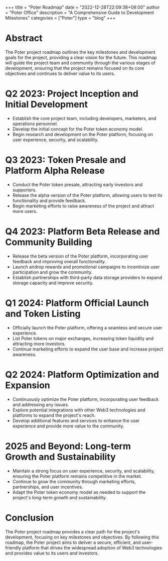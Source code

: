 +++
title = "Poter Roadmap"
date = "2022-12-28T22:09:38+08:00"
author = "Poter Office"
description = "A Comprehensive Guide to Development Milestones"
categories = ["Poter"]
type = "blog"
+++

# Abstract

The Poter project roadmap outlines the key milestones and development goals for the project, providing a clear vision for the future. This roadmap will guide the project team and community through the various stages of development, ensuring that the project remains focused on its core objectives and continues to deliver value to its users.


# Q2 2023: Project Inception and Initial Development

- Establish the core project team, including developers, marketers, and operations personnel.
- Develop the initial concept for the Poter token economy model.
- Begin research and development on the Poter platform, focusing on user experience, security, and scalability.

# Q3 2023: Token Presale and Platform Alpha Release

- Conduct the Poter token presale, attracting early investors and supporters.
- Release the alpha version of the Poter platform, allowing users to test its functionality and provide feedback.
- Begin marketing efforts to raise awareness of the project and attract more users.

# Q4 2023: Platform Beta Release and Community Building

- Release the beta version of the Poter platform, incorporating user feedback and improving overall functionality.
- Launch airdrop rewards and promotional campaigns to incentivize user participation and grow the community.
- Establish partnerships with third-party data storage providers to expand storage capacity and improve security.

# Q1 2024: Platform Official Launch and Token Listing

- Officially launch the Poter platform, offering a seamless and secure user experience.
- List Poter tokens on major exchanges, increasing token liquidity and attracting more investors.
- Continue marketing efforts to expand the user base and increase project awareness.

# Q2 2024: Platform Optimization and Expansion

- Continuously optimize the Poter platform, incorporating user feedback and addressing any issues.
- Explore potential integrations with other Web3 technologies and platforms to expand the project's reach.
- Develop additional features and services to enhance the user experience and provide more value to the community.

# 2025 and Beyond: Long-term Growth and Sustainability

- Maintain a strong focus on user experience, security, and scalability, ensuring the Poter platform remains competitive in the market.
- Continue to grow the community through marketing efforts, partnerships, and user incentives.
- Adapt the Poter token economy model as needed to support the project's long-term growth and sustainability.


# Conclusion

The Poter project roadmap provides a clear path for the project's development, focusing on key milestones and objectives. By following this roadmap, the Poter project aims to deliver a secure, efficient, and user-friendly platform that drives the widespread adoption of Web3 technologies and provides value to its users and investors.
